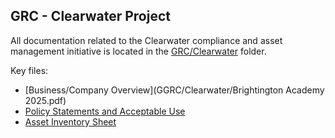 ## GRC - Clearwater Project

All documentation related to the Clearwater compliance and asset management initiative is located in the [GRC/Clearwater](GRC/Clearwater/) folder.

Key files:
- [Business/Company Overview](GGRC/Clearwater/Brightington Academy 2025.pdf)
- [Policy Statements and Acceptable Use](GRC/Clearwater/risk_appetite.docx)
- [Asset Inventory Sheet](GRC/Clearwater/asset_inventory.xlsx)


